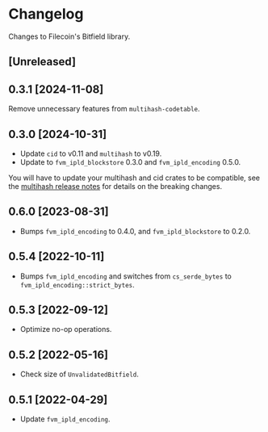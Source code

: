 # Changelog

Changes to Filecoin's Bitfield library.

## [Unreleased]

## 0.3.1 [2024-11-08]

Remove unnecessary features from `multihash-codetable`.

## 0.3.0 [2024-10-31]

- Update `cid` to v0.11 and `multihash` to v0.19.
- Update to `fvm_ipld_blockstore` 0.3.0 and `fvm_ipld_encoding` 0.5.0.

You will have to update your multihash and cid crates to be compatible, see the [multihash release notes](https://github.com/multiformats/rust-multihash/blob/master/CHANGELOG.md#-2023-06-06) for details on the breaking changes.

## 0.6.0 [2023-08-31]

- Bumps `fvm_ipld_encoding` to 0.4.0, and `fvm_ipld_blockstore` to 0.2.0.

## 0.5.4 [2022-10-11]

- Bumps `fvm_ipld_encoding` and switches from `cs_serde_bytes` to `fvm_ipld_encoding::strict_bytes`.

## 0.5.3 [2022-09-12]

- Optimize no-op operations.

## 0.5.2 [2022-05-16]

- Check size of `UnvalidatedBitfield`.

## 0.5.1 [2022-04-29]

- Update `fvm_ipld_encoding`.
